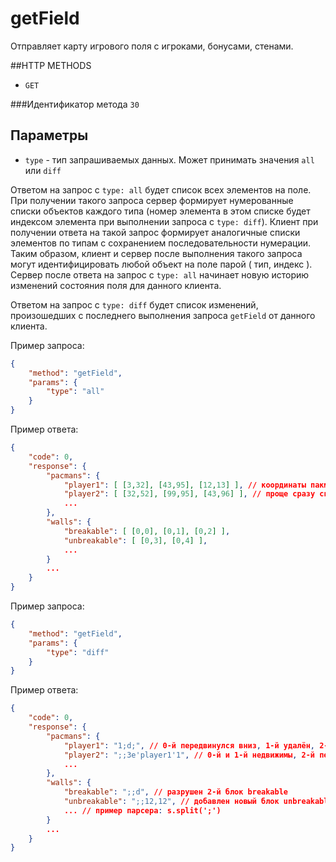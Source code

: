 # getField

Отправляет карту игрового поля с игроками, бонусами, стенами.

##HTTP METHODS
* `GET`

###Идентификатор метода
`30`

## Параметры
* ```type``` - тип запрашиваемых данных. Может принимать значения ```all``` или ```diff```

Ответом на запрос с ```type: all``` будет список всех элементов на поле. При получении такого запроса сервер формирует нумерованные списки объектов каждого типа (номер элемента в этом списке будет индексом элемента при выполнении запроса с ```type: diff```). Клиент при получении ответа на такой запрос формирует аналогичные списки элементов по типам с сохранением последовательности нумерации. Таким образом, клиент и сервер после выполнения такого запроса могут идентифицировать любой объект на поле парой ( тип, индекс ). Сервер после ответа на запрос с ```type: all``` начинает новую историю изменений состояния поля для данного клиента.

Ответом на запрос с ```type: diff``` будет список изменений, произошедших с последнего выполнения запроса ```getField``` от данного клиента.
    


Пример запроса:
```json
{ 
    "method": "getField",
    "params": {
        "type": "all"
    }
}
```

Пример ответа:
```json
{
    "code": 0,
    "response": {
        "pacmans": {
            "player1": [ [3,32], [43,95], [12,13] ], // координаты пакманов, нумерация с 0
            "player2": [ [32,52], [99,95], [43,96] ], // проще сразу списки отдавать
            ...
        },
        "walls": {
            "breakable": [ [0,0], [0,1], [0,2] ],
            "unbreakable": [ [0,3], [0,4] ],
            ...
        }
        ...
    }
}
```

Пример запроса:
```json
{ 
    "method": "getField",
    "params": {
        "type": "diff"
    }
}
```

Пример ответа:
```json
{
    "code": 0,
    "response": {
        "pacmans": {
            "player1": "1;d;", // 0-й передвинулся вниз, 1-й удалён, 2-й недвижим
            "player2": ";;3e'player1'1", // 0-й и 1-й недвижимы, 2-й передвинулся вверх (3 - направление) и съел 1-го пакмана игрока player1
            ...
        },
        "walls": {
            "breakable": ";;d", // разрушен 2-й блок breakable
            "unbreakable": ";;12,12", // добавлен новый блок unbreakable с индексом 2 и координатами 12,12
            ... // пример парсера: s.split(';')
        }
        ...
    }
}
```
